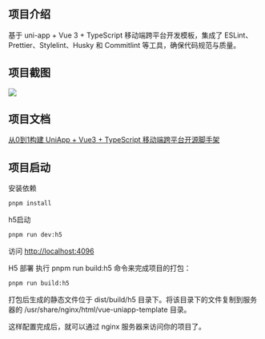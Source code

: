 ## 项目介绍

基于 uni-app + Vue 3 + TypeScript 移动端跨平台开发模板，集成了 ESLint、Prettier、Stylelint、Husky 和 Commitlint 等工具，确保代码规范与质量。

## 项目截图

![](https://www.youlai.tech/storage/blog/2025/04/30/app.jpg)

## 项目文档

[从0到1构建 UniApp + Vue3 + TypeScript 移动端跨平台开源脚手架](https://juejin.cn/post/7448963032993038376)

## 项目启动

安装依赖

```bash
pnpm install
```

h5启动

```bash
pnpm run dev:h5
```

访问 [http://localhost:4096](http://localhost:4096)


H5 部署
执行 pnpm run build:h5 命令来完成项目的打包：

```bash
pnpm run build:h5
```

打包后生成的静态文件位于 dist/build/h5 目录下。将该目录下的文件复制到服务器的 /usr/share/nginx/html/vue-uniapp-template 目录。


这样配置完成后，就可以通过 nginx 服务器来访问你的项目了。
